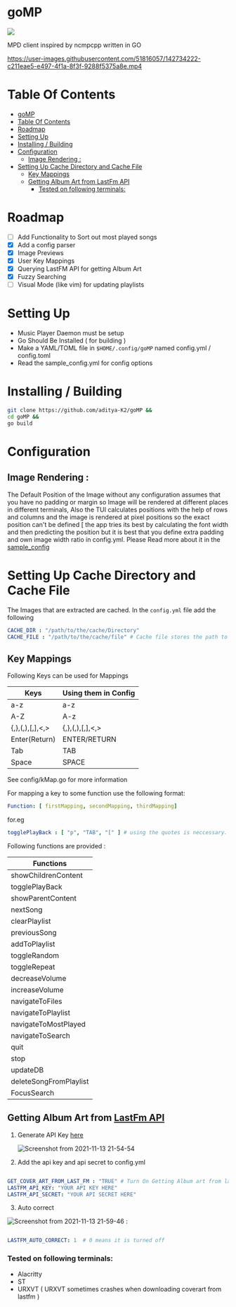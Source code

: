 # goMP

![](https://img.shields.io/badge/status-alpha-red)

 MPD client inspired by ncmpcpp written in GO

https://user-images.githubusercontent.com/51816057/142734222-c211eae5-e497-4f1a-8f3f-9288f5375a8e.mp4

# Table Of Contents

- [goMP](#gomp)
- [Table Of Contents](#table-of-contents)
- [Roadmap](#roadmap)
- [Setting Up](#setting-up)
- [Installing / Building](#installing--building)
- [Configuration](#configuration)
  - [Image Rendering :](#image-rendering-)
- [Setting Up Cache Directory and Cache File](#setting-up-cache-directory-and-cache-file)
  - [Key Mappings](#key-mappings)
  - [Getting Album Art from LastFm API](#getting-album-art-from-lastfm-api)
    - [Tested on following terminals:](#tested-on-following-terminals)

# Roadmap


- [ ] Add Functionality to Sort out most played songs
- [x] Add a config parser
- [x] Image Previews
- [x] User Key Mappings
- [x] Querying LastFM API for getting Album Art
- [x] Fuzzy Searching
- [ ] Visual Mode (like vim) for updating playlists

# Setting Up

- Music Player Daemon must be setup
- Go Should Be Installed ( for building )
- Make a YAML/TOML file in ``$HOME/.config/goMP`` named config.yml / config.toml
- Read the sample_config.yml for config options

# Installing / Building

```bash
git clone https://github.com/aditya-K2/goMP &&
cd goMP &&
go build
```

# Configuration

## Image Rendering :

The Default Position of the Image without any configuration assumes that you have no padding or margin so Image will
be rendered at different places in different terminals, Also the TUI calculates positions with the help of rows and columns
and the image is rendered at pixel positions so the exact position can't be defined [ the app tries its best by calculating
the font width and then predicting the position but it is best that you define extra padding and own image width ratio
in config.yml. Please Read more about it in the [sample_config](https://github.com/aditya-K2/goMP/blob/master/sample_config.yml)

# Setting Up Cache Directory and Cache File

The Images that are extracted are cached.
In the `config.yml` file add the following

```yml
CACHE_DIR : "/path/to/the/cache/Directory"
CACHE_FILE : "/path/to/the/cache/file" # Cache file stores the path to all the images ( think of it like a database. )
```

## Key Mappings

Following Keys can be used for Mappings

| Keys            | Using them in Config  |
|-----------------|-----------------------|
| a-z             | a-z                   |
| A-Z             | A-z                   |
| {,},(,),[,],<,> | {,},(,),[,],<,>       |
| Enter(Return)   | ENTER/RETURN          |
| Tab             | TAB                   |
| Space           | SPACE                 |

See config/kMap.go for more information

For mapping a key to some function use the following format:


```yml
Function: [ firstMapping, secondMapping, thirdMapping]
```
for.eg


```yml
togglePlayBack : [ "p", "TAB", "[" ] # using the quotes is neccessary.
```

Following functions are provided :

|          Functions                 |
|------------------------------------|
|     showChildrenContent            |
|     togglePlayBack                 |
|     showParentContent              |
|     nextSong                       |
|     clearPlaylist                  |
|     previousSong                   |
|     addToPlaylist                  |
|     toggleRandom                   |
|     toggleRepeat                   |
|     decreaseVolume                 |
|     increaseVolume                 |
|     navigateToFiles                |
|     navigateToPlaylist             |
|     navigateToMostPlayed           |
|     navigateToSearch               |
|     quit                           |
|     stop                           |
|     updateDB                       |
|     deleteSongFromPlaylist         |
|     FocusSearch                    |

## Getting Album Art from [LastFm API](https://www.last.fm/api)

1. Generate API Key [here](https://www.last.fm/login?next=%2Fapi%2Faccount%2Fcreate%3F_pjax%3D%2523content)

   ![Screenshot from 2021-11-13 21-54-54](https://user-images.githubusercontent.com/51816057/141651276-f76a5c7f-65fe-4a1a-b130-18cdf67dd471.png)

2. Add the api key and api secret to config.yml

```yml

GET_COVER_ART_FROM_LAST_FM : "TRUE" # Turn On Getting Album art from lastfm api
LASTFM_API_KEY: "YOUR API KEY HERE"
LASTFM_API_SECRET: "YOUR API SECRET HERE"
```
3. Auto correct

![Screenshot from 2021-11-13 21-59-46](https://user-images.githubusercontent.com/51816057/141651414-1586577a-cab2-48e2-a24b-1053f8634fbe.png)
:

```yml

LASTFM_AUTO_CORRECT: 1  # 0 means it is turned off

```

### Tested on following terminals:

- Alacritty
- ST
- URXVT ( URXVT sometimes crashes when downloading coverart from lastfm )
